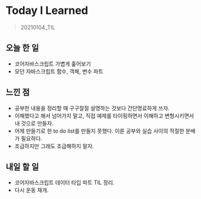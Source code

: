 # Today I Learned

> 20210104_TIL <br>

## 오늘 한 일

- 코어자바스크립트 가볍게 훑어보기
- 모던 자바스크립트 함수, 객체, 변수 파트


## 느낀 점
- 공부한 내용을 정리할 때 구구절절 설명하는 것보다 간단명료하게 쓰자.
- 이해했다고 해서 넘어가지 말고, 직접 예제를 타이핑하면서 이해하고 변형시키면서 내 것으로 만들자.
- 어제 만들기로 한 to do list를 만들지 못했다. 이론 공부와 실습 사이의 적절한 분배가 필요하다.
- 조급하지만 그래도 조급해하지 말자.

## 내일 할 일

- 코어자바스크립트 데이터 타입 파트 TIL 정리.
- 다시 운동 재개.
